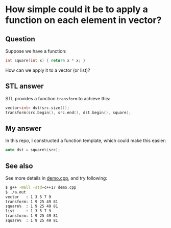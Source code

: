# How simple could it be to apply a function on each element in vector?

## Question

Suppose we have a function:

```cpp
int square(int x) { return x * x; }
```

How can we apply it to a vector (or list)?

## STL answer

STL provides a function `transform` to achieve this:

```cpp
vector<int> dst(src.size());
transform(src.begin(), src.end(), dst.begin(), square);
```

## My answer

In this repo, I constructed a function template, which could make this easier:

```cpp
auto dst = square%(src);
```

## See also

See more details in [demo.cpp](demo.cpp), and try following:

```sh
$ g++ -Wall -std=c++17 demo.cpp
$ ./a.out
vector   : 1 3 5 7 9
transform: 1 9 25 49 81
square%  : 1 9 25 49 81
list     : 1 3 5 7 9
transform: 1 9 25 49 81
square%  : 1 9 25 49 81
```
